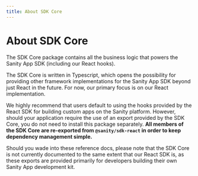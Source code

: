 ```yaml
---
title: About SDK Core
---
```


# About SDK Core

The SDK Core package contains all the business logic that powers the Sanity App SDK (including our React hooks).

The SDK Core is written in Typescript, which opens the possibility for providing other framework implementations for the Sanity App SDK beyond just React in the future. For now, our primary focus is on our React implementation.

We highly recommend that users default to using the hooks provided by the React SDK for building custom apps on the Sanity platform. However, should your application require the use of an export provided by the SDK Core, you do not need to install this package separately. **All members of the SDK Core are re-exported from `@sanity/sdk-react` in order to keep dependency management simple.**

Should you wade into these reference docs, please note that the SDK Core is not currently documented to the same extent that our React SDK is, as these exports are provided primarily for developers building their own Sanity App development kit.

